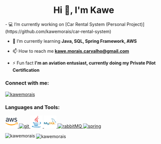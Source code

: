 <h1 align="center">Hi 👋, I'm Kawe</h1>
- 💻 I’m currently working on [Car Rental System (Personal Project)](https://github.com/kawemorais/car-rental-system)

- 🌱 I’m currently learning **Java, SQL, Spring Framework, AWS**

- 📫 How to reach me **kawe.morais.carvalho@gmail.com**

- ⚡ Fun fact **I'm an aviation entusiast, currently doing my Private Pilot Certification**

<h3 align="left">Connect with me:</h3>
<p align="left">
<a href="https://linkedin.com/in/kawemorais" target="blank"><img align="center" src="https://raw.githubusercontent.com/rahuldkjain/github-profile-readme-generator/master/src/images/icons/Social/linked-in-alt.svg" alt="kawemorais" height="30" width="40" /></a>
</p>

<h3 align="left">Languages and Tools:</h3>
<p align="left"> <a href="https://aws.amazon.com" target="_blank" rel="noreferrer"> <img src="https://raw.githubusercontent.com/devicons/devicon/master/icons/amazonwebservices/amazonwebservices-original-wordmark.svg" alt="aws" width="40" height="40"/> </a> <a href="https://git-scm.com/" target="_blank" rel="noreferrer"> <img src="https://www.vectorlogo.zone/logos/git-scm/git-scm-icon.svg" alt="git" width="40" height="40"/> </a> <a href="https://www.java.com" target="_blank" rel="noreferrer"> <img src="https://raw.githubusercontent.com/devicons/devicon/master/icons/java/java-original.svg" alt="java" width="40" height="40"/> </a> <a href="https://www.mysql.com/" target="_blank" rel="noreferrer"> <img src="https://raw.githubusercontent.com/devicons/devicon/master/icons/mysql/mysql-original-wordmark.svg" alt="mysql" width="40" height="40"/> </a> <a href="https://www.rabbitmq.com" target="_blank" rel="noreferrer"> <img src="https://www.vectorlogo.zone/logos/rabbitmq/rabbitmq-icon.svg" alt="rabbitMQ" width="40" height="40"/> </a> <a href="https://spring.io/" target="_blank" rel="noreferrer"> <img src="https://www.vectorlogo.zone/logos/springio/springio-icon.svg" alt="spring" width="40" height="40"/> </a> </p>

<p><img align="left" src="https://github-readme-stats.vercel.app/api/top-langs?username=kawemorais&show_icons=true&theme=dracula&locale=en&layout=compact" alt="kawemorais" /></p>

<p>&nbsp;<img align="center" src="https://github-readme-stats.vercel.app/api?username=kawemorais&show_icons=true&theme=dracula&locale=en" alt="kawemorais" /></p>
